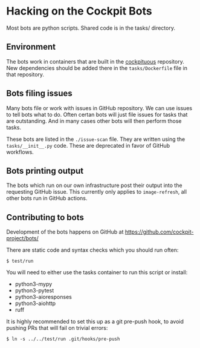# Hacking on the Cockpit Bots

Most bots are python scripts. Shared code is in the tasks/ directory.

## Environment

The bots work in containers that are built in the [cockpituous](https://github.com/cockpit-project/cockpituous)
repository. New dependencies should be added there in the `tasks/Dockerfile`
file in that repository.

## Bots filing issues

Many bots file or work with issues in GitHub repository. We can use issues to tell
bots what to do. Often certan bots will just file issues for tasks that are outstanding.
And in many cases other bots will then perform those tasks.

These bots are listed in the `./issue-scan` file. They are written using the
`tasks/__init__.py` code. These are deprecated in favor of GitHub workflows.

## Bots printing output

The bots which run on our own infrastructure post their output into the
requesting GitHub issue. This currently only applies to `image-refresh`, all
other bots run in GitHub actions.

## Contributing to bots

Development of the bots happens on GitHub at https://github.com/cockpit-project/bots/

There are static code and syntax checks which you should run often:

    $ test/run

You will need to either use the tasks container to run this script or install:

* python3-mypy
* python3-pytest
* python3-aioresponses
* python3-aiohttp
* ruff

It is highly recommended to set this up as a git pre-push hook, to avoid
pushing PRs that will fail on trivial errors:

    $ ln -s ../../test/run .git/hooks/pre-push
